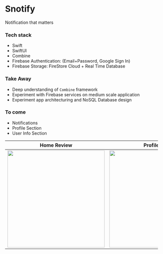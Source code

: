 # Snotify
Notification that matters

### Tech stack
- Swift
- SwiftUI
- Combine
- Firebase Authentication: (Email+Password, Google Sign In)
- Firebase Storage: FireStore Cloud + Real Time Database


### Take Away
- Deep understanding of `Combine` framework
- Experiment with Firebase services on medium scale application
- Experiment app architecturing and NoSQL Database design

### To come
- Notifications
- Profile Section
- User Info Section

Home Review   | Profile View
--------------------- | ---------------------
<img src="https://user-images.githubusercontent.com/49038614/179370726-de827e9a-b957-460b-9e43-86a2a1b0a1ac.PNG" width="320"> | <img src="https://user-images.githubusercontent.com/49038614/179370719-73925b43-610f-4138-ba61-7d518441f91a.PNG" width="320">
